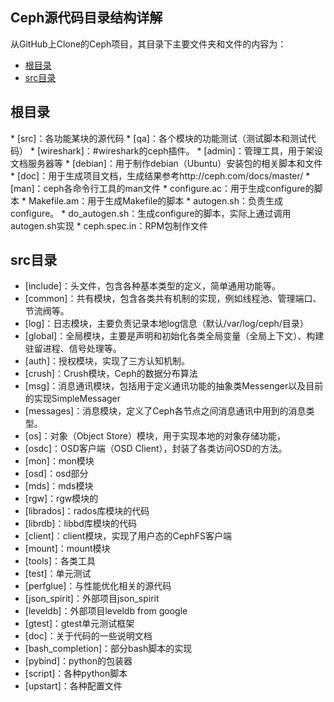 Ceph源代码目录结构详解
---
从GitHub上Clone的Ceph项目，其目录下主要文件夹和文件的内容为：

*   [根目录](#root_dir)
*   [src目录](#src_dir)

<h2 id="root_dir">根目录</h2>
* [src]：各功能某块的源代码
* [qa]：各个模块的功能测试（测试脚本和测试代码）
* [wireshark]：#wireshark的ceph插件。
* [admin]：管理工具，用于架设文档服务器等
* [debian]：用于制作debian（Ubuntu）安装包的相关脚本和文件
* [doc]：用于生成项目文档，生成结果参考http://ceph.com/docs/master/
* [man]：ceph各命令行工具的man文件
* configure.ac：用于生成configure的脚本
* Makefile.am：用于生成Makefile的脚本
* autogen.sh：负责生成configure。
* do_autogen.sh：生成configure的脚本，实际上通过调用autogen.sh实现
* ceph.spec.in：RPM包制作文件

<h2 id="src_dir">src目录</h2>

* [include]：头文件，包含各种基本类型的定义，简单通用功能等。
* [common]：共有模块，包含各类共有机制的实现，例如线程池、管理端口、节流阀等。
* [log]：日志模块，主要负责记录本地log信息（默认/var/log/ceph/目录）
* [global]：全局模块，主要是声明和初始化各类全局变量（全局上下文）、构建驻留进程、信号处理等。
* [auth]：授权模块，实现了三方认知机制。
* [crush]：Crush模块，Ceph的数据分布算法
* [msg]：消息通讯模块，包括用于定义通讯功能的抽象类Messenger以及目前的实现SimpleMessager
* [messages]：消息模块，定义了Ceph各节点之间消息通讯中用到的消息类型。
* [os]：对象（Object Store）模块，用于实现本地的对象存储功能，
* [osdc]：OSD客户端（OSD Client），封装了各类访问OSD的方法。
* [mon]：mon模块
* [osd]：osd部分
* [mds]：mds模块
* [rgw]：rgw模块的
* [librados]：rados库模块的代码
* [librdb]：libbd库模块的代码
* [client]：client模块，实现了用户态的CephFS客户端
* [mount]：mount模块
* [tools]：各类工具
* [test]：单元测试
* [perfglue]：与性能优化相关的源代码
* [json_spirit]：外部项目json_spirit
* [leveldb]：外部项目leveldb from google
* [gtest]：gtest单元测试框架
* [doc]：关于代码的一些说明文档
* [bash_completion]：部分bash脚本的实现
* [pybind]：python的包装器
* [script]：各种python脚本
* [upstart]：各种配置文件
